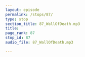 ```yaml
---
layout: episode
permalink: /stops/87/
type: stop
section_title: 87_WallOfDeath.mp3
title: 
page_rank: 87
stop_id: 87
audio_file: 87_WallOfDeath.mp3

---
```

